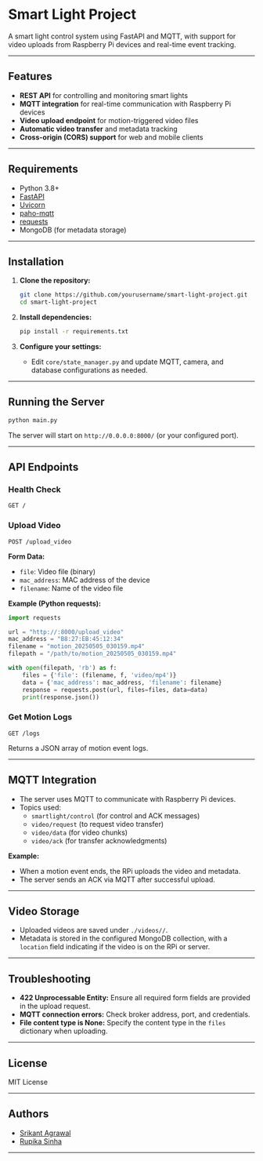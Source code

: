 # Smart Light Project

A smart light control system using FastAPI and MQTT, with support for video uploads from Raspberry Pi devices and real-time event tracking.

---

## Features

- **REST API** for controlling and monitoring smart lights
- **MQTT integration** for real-time communication with Raspberry Pi devices
- **Video upload endpoint** for motion-triggered video files
- **Automatic video transfer** and metadata tracking
- **Cross-origin (CORS) support** for web and mobile clients

---

## Requirements

- Python 3.8+
- [FastAPI](https://fastapi.tiangolo.com/)
- [Uvicorn](https://www.uvicorn.org/)
- [paho-mqtt](https://pypi.org/project/paho-mqtt/)
- [requests](https://pypi.org/project/requests/)
- MongoDB (for metadata storage)

---

## Installation

1. **Clone the repository:**
    ```bash
    git clone https://github.com/yourusername/smart-light-project.git
    cd smart-light-project
    ```

2. **Install dependencies:**
    ```bash
    pip install -r requirements.txt
    ```

3. **Configure your settings:**
    - Edit `core/state_manager.py` and update MQTT, camera, and database configurations as needed.

---

## Running the Server

```bash
python main.py
```

The server will start on `http://0.0.0.0:8000/` (or your configured port).

---

## API Endpoints

### Health Check

```http
GET /
```

### Upload Video

```http
POST /upload_video
```
**Form Data:**
- `file`: Video file (binary)
- `mac_address`: MAC address of the device
- `filename`: Name of the video file

**Example (Python requests):**
```python
import requests

url = "http://:8000/upload_video"
mac_address = "B8:27:EB:45:12:34"
filename = "motion_20250505_030159.mp4"
filepath = "/path/to/motion_20250505_030159.mp4"

with open(filepath, 'rb') as f:
    files = {'file': (filename, f, 'video/mp4')}
    data = {'mac_address': mac_address, 'filename': filename}
    response = requests.post(url, files=files, data=data)
    print(response.json())
```

### Get Motion Logs

```http
GET /logs
```
Returns a JSON array of motion event logs.

---

## MQTT Integration

- The server uses MQTT to communicate with Raspberry Pi devices.
- Topics used:  
  - `smartlight/control` (for control and ACK messages)
  - `video/request` (to request video transfer)
  - `video/data` (for video chunks)
  - `video/ack` (for transfer acknowledgments)

**Example:**
- When a motion event ends, the RPi uploads the video and metadata.
- The server sends an ACK via MQTT after successful upload.

---

## Video Storage

- Uploaded videos are saved under `./videos//`.
- Metadata is stored in the configured MongoDB collection, with a `location` field indicating if the video is on the RPi or server.

---

## Troubleshooting

- **422 Unprocessable Entity:** Ensure all required form fields are provided in the upload request.
- **MQTT connection errors:** Check broker address, port, and credentials.
- **File content type is None:** Specify the content type in the `files` dictionary when uploading.

---

## License

MIT License

---

## Authors

- [Srikant Agrawal](https://github.com/sri8397)
- [Rupika Sinha](https://github.com/akipur)

---
